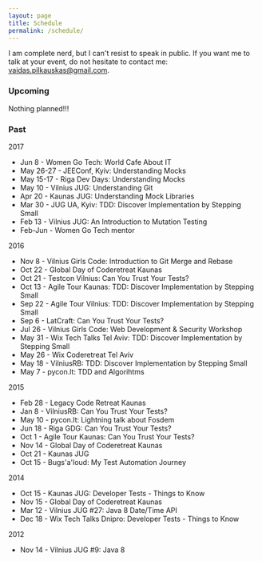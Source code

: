 ```yaml
---
layout: page
title: Schedule
permalink: /schedule/
---
```


I am complete nerd, but I can't resist to speak in public. 
If you want me to talk at your event, do not hesitate to contact me: vaidas.pilkauskas@gmail.com.

### Upcoming

Nothing planned!!!
 
### Past

2017

 * Jun 8 - Women Go Tech: World Cafe About IT
 * May 26-27 - JEEConf, Kyiv: Understanding Mocks
 * May 15-17 - Riga Dev Days: Understanding Mocks
 * May 10 - Vilnius JUG: Understanding Git
 * Apr 20 - Kaunas JUG: Understanding Mock Libraries
 * Mar 30 - JUG UA, Kyiv: TDD: Discover Implementation by Stepping Small
 * Feb 13 - Vilnius JUG: An Introduction to Mutation Testing
 * Feb-Jun - Women Go Tech mentor

2016

 * Nov 8 - Vilnius Girls Code: Introduction to Git Merge and Rebase
 * Oct 22 - Global Day of Coderetreat Kaunas
 * Oct 21 - Testcon Vilnius: Can You Trust Your Tests?
 * Oct 13 - Agile Tour Kaunas: TDD: Discover Implementation by Stepping Small
 * Sep 22 - Agile Tour Vilnius: TDD: Discover Implementation by Stepping Small
 * Sep 6 - LatCraft: Can You Trust Your Tests?
 * Jul 26 - Vilnius Girls Code: Web Development & Security Workshop
 * May 31 - Wix Tech Talks Tel Aviv: TDD: Discover Implementation by Stepping Small
 * May 26 - Wix Coderetreat Tel Aviv
 * May 18 - VilniusRB: TDD: Discover Implementation by Stepping Small
 * May 7 - pycon.lt: TDD and Algorihtms

2015

 * Feb 28 - Legacy Code Retreat Kaunas
 * Jan 8 - VilniusRB: Can You Trust Your Tests?
 * May 10 - pycon.lt: Lightning talk about Fosdem
 * Jun 18 - Riga GDG: Can You Trust Your Tests?
 * Oct 1 - Agile Tour Kaunas: Can You Trust Your Tests?
 * Nov 14 - Global Day of Coderetreat Kaunas
 * Oct 21 - Kaunas JUG
 * Oct 15 - Bugs'a'loud: My Test Automation Journey

2014

 * Oct 15 - Kaunas JUG: Developer Tests - Things to Know
 * Nov 15 - Global Day of Coderetreat Kaunas
 * Mar 12 - Vilnius JUG #27: Java 8 Date/Time API
 * Dec 18 - Wix Tech Talks Dnipro: Developer Tests - Things to Know

2012

 * Nov 14 - Vilnius JUG #9: Java 8 

